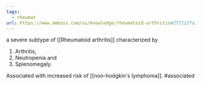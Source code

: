 ```yaml
---
tags:
  - rheumat
url: https://www.amboss.com/us/knowledge/rheumatoid-arthritis#Zf7122fa35de2502b78b89a957202b546
---
```

a severe subtype of [[Rheumatoid arthritis]] characterized by
1. Arthritis,
2. Neutropenia and
3. Splenomegaly.

Associated with increased risk of [[non-hodgkin's lymphoma]]. #associated 
